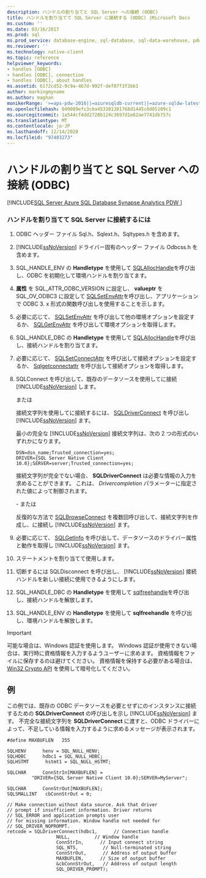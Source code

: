```yaml
---
description: ハンドルの割り当てと SQL Server への接続 (ODBC)
title: ハンドルを割り当てて SQL Server に接続する (ODBC) |Microsoft Docs
ms.custom: ''
ms.date: 03/16/2017
ms.prod: sql
ms.prod_service: database-engine, sql-database, sql-data-warehouse, pdw
ms.reviewer: ''
ms.technology: native-client
ms.topic: reference
helpviewer_keywords:
- handles [ODBC]
- handles [ODBC], connection
- handles [ODBC], about handles
ms.assetid: 6172cd52-9c9a-467d-992f-def07f3f3bb1
author: markingmyname
ms.author: maghan
monikerRange: '>=aps-pdw-2016||=azuresqldb-current||=azure-sqldw-latest||>=sql-server-2016||>=sql-server-linux-2017||=azuresqldb-mi-current'
ms.openlocfilehash: 040089efc3cba453381381768d1445c8d85109c1
ms.sourcegitcommit: 1a544cf4dd2720b124c3697d1e62ae7741db757c
ms.translationtype: MT
ms.contentlocale: ja-JP
ms.lasthandoff: 12/14/2020
ms.locfileid: "97483273"
---
```

# <a name="allocate-handles-and-connect-to-sql-server-odbc"></a>ハンドルの割り当てと SQL Server への接続 (ODBC)
[!INCLUDE[SQL Server Azure SQL Database Synapse Analytics PDW ](../../includes/applies-to-version/sql-asdb-asdbmi-asa-pdw.md)]

    
### <a name="to-allocate-handles-and-connect-to-sql-server"></a>ハンドルを割り当てて SQL Server に接続するには  
  
1.  ODBC ヘッダー ファイル Sql.h、Sqlext.h、Sqltypes.h を含めます。  
  
2.  [!INCLUDE[ssNoVersion](../../includes/ssnoversion-md.md)] ドライバー固有のヘッダー ファイル Odbcss.h を含めます。  
  
3.  SQL_HANDLE_ENV の **Handletype** を使用して [SQLAllocHandle](../../odbc/reference/syntax/sqlallochandle-function.md)を呼び出し、ODBC を初期化して環境ハンドルを割り当てます。  
  
4.  **属性** を SQL_ATTR_ODBC_VERSION に設定し、 **valueptr** を SQL_OV_ODBC3 に設定して [SQLSetEnvAttr](../../relational-databases/native-client-odbc-api/sqlsetenvattr.md)を呼び出し、アプリケーションで ODBC 3. x 形式の関数呼び出しを使用することを示します。  
  
5.  必要に応じて、 [SQLSetEnvAttr](../../relational-databases/native-client-odbc-api/sqlsetenvattr.md) を呼び出して他の環境オプションを設定するか、 [SQLGetEnvAttr](../../odbc/reference/syntax/sqlgetenvattr-function.md) を呼び出して環境オプションを取得します。  
  
6.  SQL_HANDLE_DBC の **Handletype** を使用して [SQLAllocHandle](../../odbc/reference/syntax/sqlallochandle-function.md)を呼び出し、接続ハンドルを割り当てます。  
  
7.  必要に応じて、 [SQLSetConnectAttr](../../relational-databases/native-client-odbc-api/sqlsetconnectattr.md) を呼び出して接続オプションを設定するか、 [Sqlgetconnectattr](../../relational-databases/native-client-odbc-api/sqlgetconnectattr.md) を呼び出して接続オプションを取得します。  
  
8.  SQLConnect を呼び出して、既存のデータソースを使用してに接続 [!INCLUDE[ssNoVersion](../../includes/ssnoversion-md.md)] します。  
  
     または  
  
     接続文字列を使用してに接続するには、 [SQLDriverConnect](../../relational-databases/native-client-odbc-api/sqldriverconnect.md) を呼び出し [!INCLUDE[ssNoVersion](../../includes/ssnoversion-md.md)] ます。  
  
     最小の完全な [!INCLUDE[ssNoVersion](../../includes/ssnoversion-md.md)] 接続文字列は、次の 2 つの形式のいずれかになります。  
  
    ```  
    DSN=dsn_name;Trusted_connection=yes;  
    DRIVER={SQL Server Native Client 10.0};SERVER=server;Trusted_connection=yes;  
    ```  
  
     接続文字列が完全でない場合、 **SQLDriverConnect** は必要な情報の入力を求めることができます。 これは、 *Drivercompletion* パラメーターに指定された値によって制御されます。  
  
     \- または  
  
     反復的な方法で [SQLBrowseConnect](../../relational-databases/native-client-odbc-api/sqlbrowseconnect.md) を複数回呼び出して、接続文字列を作成し、に接続し [!INCLUDE[ssNoVersion](../../includes/ssnoversion-md.md)] ます。  
  
9. 必要に応じて、 [SQLGetInfo](../../relational-databases/native-client-odbc-api/sqlgetinfo.md) を呼び出して、データソースのドライバー属性と動作を取得し [!INCLUDE[ssNoVersion](../../includes/ssnoversion-md.md)] ます。  
  
10. ステートメントを割り当てて使用します。  
  
11. 切断するには SQLDisconnect を呼び出し、 [!INCLUDE[ssNoVersion](../../includes/ssnoversion-md.md)] 接続ハンドルを新しい接続に使用できるようにします。  
  
12. SQL_HANDLE_DBC の **Handletype** を使用して [sqlfreehandle](../../relational-databases/native-client-odbc-api/sqlfreehandle.md)を呼び出し、接続ハンドルを解放します。  
  
13. SQL_HANDLE_ENV の **Handletype** を使用して **sqlfreehandle** を呼び出し、環境ハンドルを解放します。  
  
> [!IMPORTANT]  
>  可能な場合は、Windows 認証を使用します。 Windows 認証が使用できない場合は、実行時に資格情報を入力するようユーザーに求めます。 資格情報をファイルに保存するのは避けてください。 資格情報を保持する必要がある場合は、[Win32 Crypto API](/windows/win32/seccrypto/cryptography-reference) を使用して暗号化してください。  
  
## <a name="example"></a>例  
 この例では、既存の ODBC データソースを必要とせずにのインスタンスに接続するための **SQLDriverConnect** の呼び出しを示し [!INCLUDE[ssNoVersion](../../includes/ssnoversion-md.md)] ます。 不完全な接続文字列を **SQLDriverConnect** に渡すと、ODBC ドライバーによって、不足している情報を入力するように求めるメッセージが表示されます。  
  
```  
#define MAXBUFLEN   255  
  
SQLHENV      henv = SQL_NULL_HENV;  
SQLHDBC      hdbc1 = SQL_NULL_HDBC;  
SQLHSTMT      hstmt1 = SQL_NULL_HSTMT;  
  
SQLCHAR      ConnStrIn[MAXBUFLEN] =  
         "DRIVER={SQL Server Native Client 10.0};SERVER=MyServer";  
  
SQLCHAR      ConnStrOut[MAXBUFLEN];  
SQLSMALLINT   cbConnStrOut = 0;  
  
// Make connection without data source. Ask that driver   
// prompt if insufficient information. Driver returns  
// SQL_ERROR and application prompts user  
// for missing information. Window handle not needed for  
// SQL_DRIVER_NOPROMPT.  
retcode = SQLDriverConnect(hdbc1,      // Connection handle  
                  NULL,         // Window handle  
                  ConnStrIn,      // Input connect string  
                  SQL_NTS,         // Null-terminated string  
                  ConnStrOut,      // Address of output buffer  
                  MAXBUFLEN,      // Size of output buffer  
                  &cbConnStrOut,   // Address of output length  
                  SQL_DRIVER_PROMPT);  
```  
  

